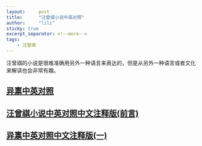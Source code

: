 ```yaml
---
layout:     post
title:      "汪曾祺小说中英对照"
author:     "lili"
sticky: true
excerpt_separator: <!--more-->
tags:
    - 汪曾祺
---
```


汪曾祺的小说是很难准确用另外一种语言来表达的，但是从另外一种语言或者文化来解读也会非常有趣。

 <!--more-->

## [异禀中英对照](/wangen/yibing)

## [汪曾祺小说中英对照中文注释版(前言)](/wangen/notes-preface)

## [异禀中英对照中文注释版(一)](/wangen/yibing-1)


